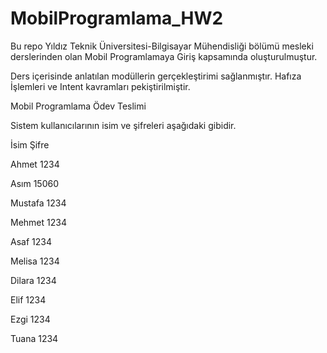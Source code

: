 # MobilProgramlama_HW2

Bu repo Yıldız Teknik Üniversitesi-Bilgisayar Mühendisliği bölümü mesleki derslerinden olan Mobil Programlamaya Giriş kapsamında oluşturulmuştur.

Ders içerisinde anlatılan modüllerin gerçekleştirimi sağlanmıştır. Hafıza İşlemleri ve Intent kavramları pekiştirilmiştir.


Mobil Programlama Ödev Teslimi

Sistem kullanıcılarının isim ve şifreleri aşağıdaki gibidir.

İsim        Şifre 

Ahmet       1234

Asım        15060

Mustafa     1234

Mehmet      1234

Asaf        1234

Melisa      1234

Dilara      1234

Elif        1234

Ezgi        1234

Tuana       1234
